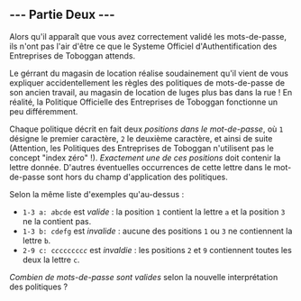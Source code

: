 ## --- Partie Deux ---

Alors qu'il apparaît que vous avez correctement validé les mots-de-passe, ils n'ont pas l'air d'être ce que le Systeme Officiel d'Authentification des Entreprises de Toboggan attends.

Le gérrant du magasin de location réalise soudainement qu'il vient de vous expliquer accidentellement les règles des politiques de mots-de-passe de son ancien travail, au magasin de location de luges plus bas dans la rue ! En réalité, la Politique Officielle des Entreprises de Toboggan fonctionne un peu différemment.

Chaque politique décrit en fait deux *positions dans le mot-de-passe*, où ``1`` désigne le premier caractère, ``2`` le deuxième caractère, et ainsi de suite (Attention, les Politiques des Entreprises de Toboggan n'utilisent pas le concept "index zéro" !). *Exactement une de ces positions* doit contenir la lettre donnée. D'autres éventuelles occurrences de cette lettre dans le mot-de-passe sont hors du champ d'application des politiques.

Selon la même liste d'exemples qu'au-dessus :
- <code>1-3 a: <em>a</em>b<em>c</em>de</code> est *valide* : la position ``1`` contient la lettre ``a`` et la position ``3`` ne la contient pas.
- <code>1-3 b: <em>c</em>d<em>e</em>fg</code> est *invalide* : aucune des positions ``1`` ou ``3``  ne contiennent la lettre ``b``.
- <code>2-9 c: c<em>c</em>cccccc<em>c</em></code> est *invaldie* : les positions ``2`` et ``9`` contiennent toutes les deux la lettre ``c``.

*Combien de mots-de-passe sont valides* selon la nouvelle interprétation des politiques ?